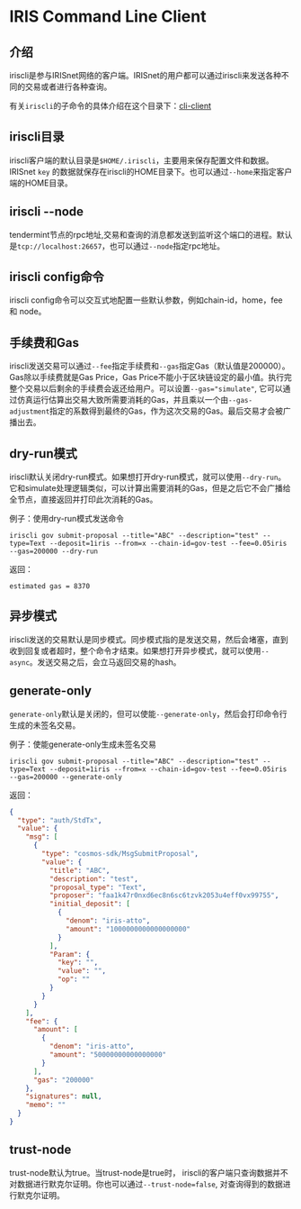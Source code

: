 # IRIS Command Line Client

## 介绍

iriscli是参与IRISnet网络的客户端。IRISnet的用户都可以通过iriscli来发送各种不同的交易或者进行各种查询。

有关`iriscli`的子命令的具体介绍在这个目录下：[cli-client](../cli-client)

## iriscli目录

iriscli客户端的默认目录是`$HOME/.iriscli`，主要用来保存配置文件和数据。 IRISnet `key` 的数据就保存在iriscli的HOME目录下。也可以通过`--home`来指定客户端的HOME目录。

## iriscli --node

tendermint节点的rpc地址,交易和查询的消息都发送到监听这个端口的进程。默认是`tcp://localhost:26657`，也可以通过`--node`指定rpc地址。

## iriscli config命令

iriscli config命令可以交互式地配置一些默认参数，例如chain-id，home，fee 和 node。

## 手续费和Gas

iriscli发送交易可以通过`--fee`指定手续费和`--gas`指定Gas（默认值是200000）。Gas除以手续费就是Gas Price，Gas Price不能小于区块链设定的最小值。执行完整个交易以后剩余的手续费会返还给用户。可以设置`--gas="simulate"`, 它可以通过仿真运行估算出交易大致所需要消耗的Gas，并且乘以一个由`--gas-adjustment`指定的系数得到最终的Gas，作为这次交易的Gas。最后交易才会被广播出去。

## dry-run模式

iriscli默认关闭dry-run模式。如果想打开dry-run模式，就可以使用`--dry-run`。它和simulate处理逻辑类似，可以计算出需要消耗的Gas，但是之后它不会广播给全节点，直接返回并打印此次消耗的Gas。

例子：使用dry-run模式发送命令

```
iriscli gov submit-proposal --title="ABC" --description="test" --type=Text --deposit=1iris --from=x --chain-id=gov-test --fee=0.05iris --gas=200000 --dry-run
```

返回：

```
estimated gas = 8370
```

## 异步模式

iriscli发送的交易默认是同步模式。同步模式指的是发送交易，然后会堵塞，直到收到回复或者超时，整个命令才结束。如果想打开异步模式，就可以使用`--async`。发送交易之后，会立马返回交易的hash。

## generate-only

`generate-only`默认是关闭的，但可以使能`--generate-only`，然后会打印命令行生成的未签名交易。

例子：使能generate-only生成未签名交易

```
iriscli gov submit-proposal --title="ABC" --description="test" --type=Text --deposit=1iris --from=x --chain-id=gov-test --fee=0.05iris --gas=200000 --generate-only
```

返回：

```json
{
  "type": "auth/StdTx",
  "value": {
    "msg": [
      {
        "type": "cosmos-sdk/MsgSubmitProposal",
        "value": {
          "title": "ABC",
          "description": "test",
          "proposal_type": "Text",
          "proposer": "faa1k47r0nxd6ec8n6sc6tzvk2053u4eff0vx99755",
          "initial_deposit": [
            {
              "denom": "iris-atto",
              "amount": "1000000000000000000"
            }
          ],
          "Param": {
            "key": "",
            "value": "",
            "op": ""
          }
        }
      }
    ],
    "fee": {
      "amount": [
        {
          "denom": "iris-atto",
          "amount": "50000000000000000"
        }
      ],
      "gas": "200000"
    },
    "signatures": null,
    "memo": ""
  }
}

```

## trust-node

trust-node默认为true。当trust-node是true时， iriscli的客户端只查询数据并不对数据进行默克尔证明。你也可以通过`--trust-node=false`, 对查询得到的数据进行默克尔证明。
